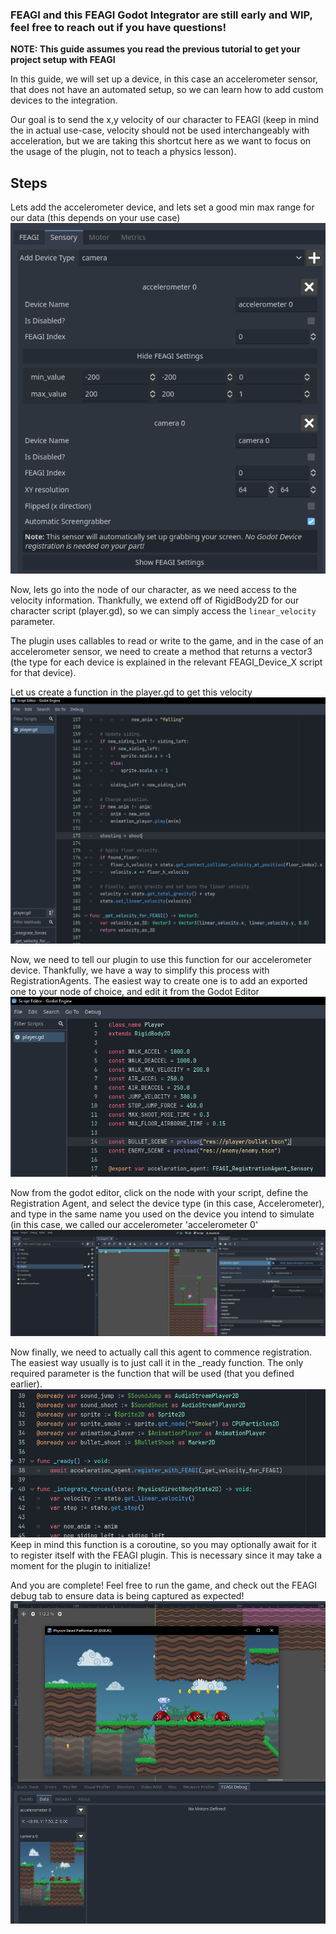 ### FEAGI and this FEAGI Godot Integrator are still early and WIP, feel free to reach out if you have questions!

**NOTE: This guide assumes you read the previous tutorial to get your project setup with FEAGI**

In this guide, we will set up a device, in this case an accelerometer sensor, that does not have an automated setup, so we can learn how to add custom devices to the integration.

Our goal is to send the x,y velocity of our character to FEAGI (keep in mind the in actual use-case, velocity should not be used interchangeably with acceleration, but we are taking this shortcut here as we want to focus on the usage of the plugin, not to teach a physics lesson).

## Steps

Lets add the accelerometer device, and lets set a good min max range for our data (this depends on your use case)
![1](https://github.com/feagi/godot_feagi_integration/blob/main/docs/Tutorials/Custom_Device/1_create_accelerometer.PNG?raw=true)

Now, lets go into the node of our character, as we need access to the velocity information. Thankfully, we extend off of RigidBody2D for our character script (player.gd), so we can simply access the `linear_velocity` parameter.

The plugin uses callables to read or write to the game, and in the case of an accelerometer sensor, we need to create a method that returns a vector3 (the type for each device  is explained in the relevant FEAGI_Device_X script for that device).

Let us create a function in the player.gd to get this velocity
![2](https://github.com/feagi/godot_feagi_integration/blob/main/docs/Tutorials/Custom_Device/2_create_function.PNG?raw=true)

Now, we need to tell our plugin to use this function for our accelerometer device. Thankfully, we have a way to simplify this process with RegistrationAgents. The easiest way to create one is to add an exported one to your node of choice, and edit it from the Godot Editor
![3](https://github.com/feagi/godot_feagi_integration/blob/main/docs/Tutorials/Custom_Device/3_define_agent_in_script.PNG?raw=true)

Now from the godot editor, click on the node with your script, define the Registration Agent, and select the device type (in this case, Accelerometer), and type in the same name you used on the device you intend to simulate (in this case, we called our accelerometer 'accelerometer 0'
![4](https://github.com/feagi/godot_feagi_integration/blob/main/docs/Tutorials/Custom_Device/4_define_agent.PNG?raw=true)

Now finally, we need to actually call this agent to commence registration. The easiest way usually is to just call it in the _ready function. The only required parameter is the function that will be used (that you defined earlier).
![5](https://github.com/feagi/godot_feagi_integration/blob/main/docs/Tutorials/Custom_Device/5_call_for_registration.PNG?raw=true)
Keep in mind this function is a coroutine, so you may optionally await for it to register itself with the FEAGI plugin. This is necessary since it may take a moment for the plugin to initialize!

And you are complete! Feel free to run the game, and check out the FEAGI debug tab to ensure data is being captured as expected!
![6](https://github.com/feagi/godot_feagi_integration/blob/main/docs/Tutorials/Custom_Device/6_complete.PNG?raw=true)
